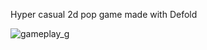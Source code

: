 Hyper casual 2d pop game made with Defold

![gameplay_g](https://github.com/user-attachments/assets/552bab39-8950-4af5-b2ca-3fc36ded1ef2)
